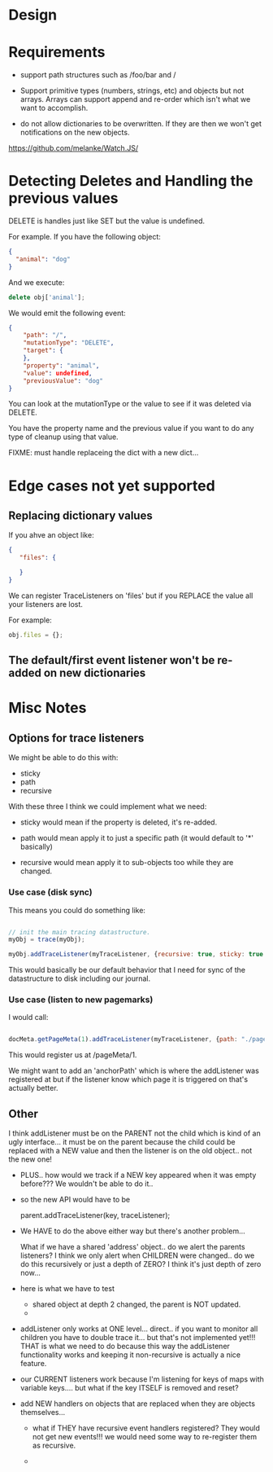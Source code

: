 # Design

# Requirements

- support path structures such as /foo/bar and /

- Support primitive types (numbers, strings, etc) and objects but not arrays.
  Arrays can support append and re-order which isn't what we want to accomplish.

- do not allow dictionaries to be overwritten. If they are then we won't get
  notifications on the new objects.


https://github.com/melanke/Watch.JS/


# Detecting Deletes and Handling the previous values

DELETE is handles just like SET but the value is undefined.

For example. If you have the following object:

```json
{
  "animal": "dog"
}
```

And we execute:

```javascript
delete obj['animal'];
```

We would emit the following event:

```json
{
    "path": "/",
    "mutationType": "DELETE",
    "target": {
    },
    "property": "animal",
    "value": undefined,
    "previousValue": "dog"
}
```

You can look at the mutationType or the value to see if it was deleted via DELETE.

You have the property name and the previous value  if you want to do any type of
cleanup using that value.

FIXME: must handle replaceing the dict with a new dict...

# Edge cases not yet supported

## Replacing dictionary values

If you ahve an object like:

```json
{
   "files": {

   }
}

```

We can register TraceListeners on 'files' but if you REPLACE the value all your
listeners are lost.

For example:

```javascript
obj.files = {};
```

## The default/first event listener won't be re-added on new dictionaries



# Misc Notes

## Options for trace listeners

We might be able to do this with:

- sticky
- path
- recursive

With these three I think we could implement what we need:

- sticky would mean if the property is deleted, it's re-added.

- path would mean apply it to just a specific path (it would default to '*' basically)

- recursive would mean apply it to sub-objects too while they are changed.

### Use case (disk sync)

This means you could do something like:

```javascript

// init the main tracing datastructure.
myObj = trace(myObj);

myObj.addTraceListener(myTraceListener, {recursive: true, sticky: true });

```

This would basically be our default behavior that I need for sync of the
datastructure to disk including our journal.

### Use case (listen to new pagemarks)

I would call:

```javascript

docMeta.getPageMeta(1).addTraceListener(myTraceListener, {path: "./pagemarks", recursive: true, sticky: true });

```

This would register us at /pageMeta/1.

We might want to add an 'anchorPath' which is where the addListener was
registered at but if the listener know which page it is triggered on that's
actually better.

## Other


I think addListener must be on the PARENT not the child which is kind of an ugly
interface... it must be on the parent because the child could be replaced with a
NEW value and then the listener is on the old object.. not the new one!

 - PLUS.. how would we track if a NEW key appeared when it was empty before???
   We wouldn't be able to do it..

 - so the new API would have to be

   parent.addTraceListener(key, traceListener);



- We HAVE to do the above either way but there's another problem...

    What if we have a shared 'address' object.. do we alert the parents listeners?
    I think we only alert when CHILDREN were changed.. do we do this recursively
    or just a depth of ZERO? I think it's just depth of zero now...

- here is what we have to test
    - shared object at depth 2 changed, the parent is NOT updated.
    -

- addListener only works at ONE level... direct.. if you want to monitor all
  children you have to double trace it... but that's not implemented yet!!! THAT
  is what we need to do because this way the addListener functionality works
  and keeping it non-recursive is actually a nice feature.

- our CURRENT listeners work because I'm listening for keys of maps with
  variable keys....  but what if the key ITSELF is removed and reset?

- add NEW handlers on objects that are replaced when they are objects themselves...

    - what if THEY have recursive event handlers registered? They would not get
      new events!!! we would need some way to re-register them as recursive.

    -
